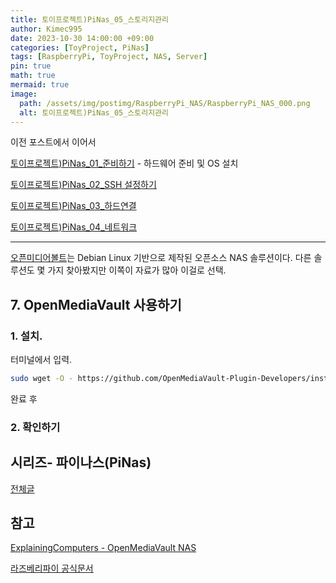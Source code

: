 ```yaml
---
title: 토이프로젝트)PiNas_05_스토리지관리
author: Kimec995
date: 2023-10-30 14:00:00 +09:00
categories: [ToyProject, PiNas]
tags: [RaspberryPi, ToyProject, NAS, Server]
pin: true
math: true
mermaid: true
image: 
  path: /assets/img/postimg/RaspberryPi_NAS/RaspberryPi_NAS_000.png
  alt: 토이프로젝트)PiNas_05_스토리지관리
---
```

이전 포스트에서 이어서

[토이프로젝트)PiNas_01_준비하기](https://kimec995.github.io/posts/PiNas01/) - 하드웨어 준비 및 OS 설치

[토이프로젝트)PiNas_02_SSH 설정하기](https://kimec995.github.io/posts/PiNas02/)

[토이프로젝트)PiNas_03_하드연결](https://kimec995.github.io/posts/PiNas03/)

[토이프로젝트)PiNas_04_네트워크](https://kimec995.github.io/posts/PiNas04/)

---

[오픈미디어볼트](https://www.openmediavault.org/)는 Debian Linux 기반으로 제작된 오픈소스 NAS 솔루션이다. 다른 솔루션도 몇 가지 찾아봤지만 이쪽이 자료가 많아 이걸로 선택.

## 7. OpenMediaVault 사용하기

### 1. 설치.

터미널에서 입력.

```bash
sudo wget -O - https://github.com/OpenMediaVault-Plugin-Developers/installScript/raw/master/install | sudo bash
```

완료 후

### 2. 확인하기




## 시리즈- 파이나스(PiNas)

[전체글](https://kimec995.github.io/categories/pinas/)

## 참고

[ExplainingComputers - OpenMediaVault NAS](https://youtu.be/bpvlEbdA6qI?t=612)

[라즈베리파이 공식문서](https://www.raspberrypi.com/tutorials/nas-box-raspberry-pi-tutorial/)
